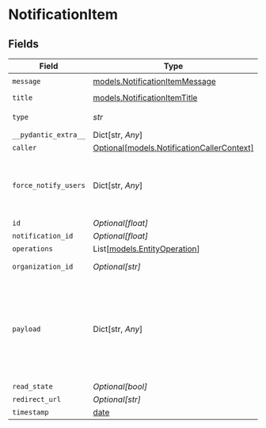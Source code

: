 # NotificationItem


## Fields

| Field                                                                                | Type                                                                                 | Required                                                                             | Description                                                                          | Example                                                                              |
| ------------------------------------------------------------------------------------ | ------------------------------------------------------------------------------------ | ------------------------------------------------------------------------------------ | ------------------------------------------------------------------------------------ | ------------------------------------------------------------------------------------ |
| `message`                                                                            | [models.NotificationItemMessage](../models/notificationitemmessage.md)               | :heavy_check_mark:                                                                   | N/A                                                                                  |                                                                                      |
| `title`                                                                              | [models.NotificationItemTitle](../models/notificationitemtitle.md)                   | :heavy_check_mark:                                                                   | N/A                                                                                  |                                                                                      |
| `type`                                                                               | *str*                                                                                | :heavy_check_mark:                                                                   | Type of notification                                                                 | workflow                                                                             |
| `__pydantic_extra__`                                                                 | Dict[str, *Any*]                                                                     | :heavy_minus_sign:                                                                   | N/A                                                                                  |                                                                                      |
| `caller`                                                                             | [Optional[models.NotificationCallerContext]](../models/notificationcallercontext.md) | :heavy_minus_sign:                                                                   | N/A                                                                                  |                                                                                      |
| `force_notify_users`                                                                 | Dict[str, *Any*]                                                                     | :heavy_minus_sign:                                                                   | N/A                                                                                  | {<br/>"12345": {<br/>"email": false,<br/>"in_app": false<br/>}<br/>}                 |
| `id`                                                                                 | *Optional[float]*                                                                    | :heavy_minus_sign:                                                                   | N/A                                                                                  | 123456789                                                                            |
| `notification_id`                                                                    | *Optional[float]*                                                                    | :heavy_minus_sign:                                                                   | N/A                                                                                  | 123456789                                                                            |
| `operations`                                                                         | List[[models.EntityOperation](../models/entityoperation.md)]                         | :heavy_minus_sign:                                                                   | N/A                                                                                  |                                                                                      |
| `organization_id`                                                                    | *Optional[str]*                                                                      | :heavy_minus_sign:                                                                   | Organization Id                                                                      | 206801                                                                               |
| `payload`                                                                            | Dict[str, *Any*]                                                                     | :heavy_minus_sign:                                                                   | N/A                                                                                  | {<br/>"entity": {<br/>"id": "3fa85f64-5717-4562-b3fc-2c963f66afa6",<br/>"schema": "contact"<br/>}<br/>} |
| `read_state`                                                                         | *Optional[bool]*                                                                     | :heavy_minus_sign:                                                                   | N/A                                                                                  | false                                                                                |
| `redirect_url`                                                                       | *Optional[str]*                                                                      | :heavy_minus_sign:                                                                   | Redirect url                                                                         | https://epilot.cloud                                                                 |
| `timestamp`                                                                          | [date](https://docs.python.org/3/library/datetime.html#date-objects)                 | :heavy_minus_sign:                                                                   | N/A                                                                                  |                                                                                      |
